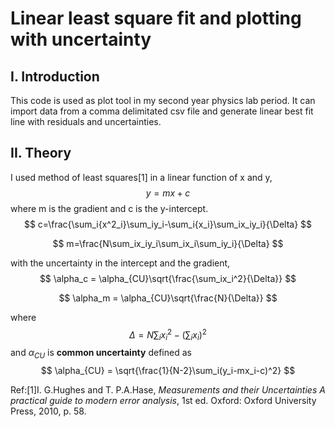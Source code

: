 # Linear least square fit and plotting with uncertainty

## I. Introduction

This code is used as plot tool in my second year physics lab period. It can import data from a comma delimitated csv file and generate linear best fit line with residuals and uncertainties.

## II. Theory

I used method of least squares[1] in a linear function of x and y,
$$y=mx+c$$
where m is the gradient and c is the y-intercept.
$$
c=\frac{\sum_i{x^2_i}\sum_iy_i-\sum_i{x_i}\sum_ix_iy_i}{\Delta}
$$

$$
m=\frac{N\sum_ix_iy_i\sum_ix_i\sum_iy_i}{\Delta}
$$

with the uncertainty in the intercept and the gradient,
$$
\alpha_c = \alpha_{CU}\sqrt{\frac{\sum_ix_i^2}{\Delta}}
$$

$$
\alpha_m = \alpha_{CU}\sqrt{\frac{N}{\Delta}}
$$

where 
$$
\Delta = N\sum_ix_i^2-(\sum_ix_i)^2
$$
and $\alpha_{CU}$ is **common uncertainty** defined as
$$
\alpha_{CU} = \sqrt{\frac{1}{N-2}\sum_i(y_i-mx_i-c)^2}
$$

Ref:[1]I. G.Hughes and T. P.A.Hase, *Measurements and their Uncertainties A practical guide to modern error analysis*, 1st ed. Oxford: Oxford University Press, 2010, p. 58.